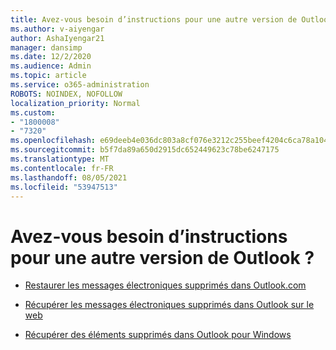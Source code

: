 ```yaml
---
title: Avez-vous besoin d’instructions pour une autre version de Outlook ?
ms.author: v-aiyengar
author: AshaIyengar21
manager: dansimp
ms.date: 12/2/2020
ms.audience: Admin
ms.topic: article
ms.service: o365-administration
ROBOTS: NOINDEX, NOFOLLOW
localization_priority: Normal
ms.custom:
- "1800008"
- "7320"
ms.openlocfilehash: e69deeb4e036dc803a8cf076e3212c255beef4204c6ca78a104750332b5d3a71
ms.sourcegitcommit: b5f7da89a650d2915dc652449623c78be6247175
ms.translationtype: MT
ms.contentlocale: fr-FR
ms.lasthandoff: 08/05/2021
ms.locfileid: "53947513"
---
```

# <a name="do-you-need-instructions-for-another-version-of-outlook"></a>Avez-vous besoin d’instructions pour une autre version de Outlook ?

- [Restaurer les messages électroniques supprimés dans Outlook.com](https://support.microsoft.com/office/restore-deleted-email-messages-in-outlook-com-cf06ab1b-ae0b-418c-a4d9-4e895f83ed50)

- [Récupérer les messages électroniques supprimés dans Outlook sur le web](https://support.microsoft.com/office/recover-deleted-email-messages-in-outlook-on-the-web-a8ca78ac-4721-4066-95dd-571842e9fb11)

- [Récupérer des éléments supprimés dans Outlook pour Windows](https://support.microsoft.com/office/recover-deleted-items-in-outlook-for-windows-49e81f3c-c8f4-4426-a0b9-c0fd751d48ce)